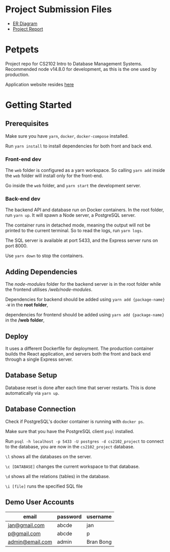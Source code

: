 
# Project Submission Files

* [ER Diagram](docs/er_diagram.png)
* [Project Report](docs/main.pdf)

# Petpets

Project repo for CS2102 Intro to Database Management Systems.
Recommended node v14.8.0 for development, as this is the one used by production.

Application website resides [here](https://petpets.herokuapp.com/)

# Getting Started

## Prerequisites

Make sure you have `yarn`, `docker`, `docker-compose` installed.

Run `yarn install` to install dependencies for both front and back end.

### Front-end dev

The `web` folder is configured as a yarn workspace. So calling `yarn add`
inside the `web` folder will install only for the front-end.

Go inside the `web` folder, and `yarn start` the development server.

### Back-end dev

The backend API and database run on Docker containers. In the root folder,
run `yarn up`. It will spawn a Node server, a PostgreSQL server.

The container runs in detached mode, meaning the output will not be printed
to the current terminal. So to read the logs, run `yarn logs`.

The SQL server is available at port 5433, and the Express server runs on port 8000.

Use `yarn down` to stop the containers.

## Adding Dependencies

The *node-modules* folder for the backend server is in the root folder while the frontend utilises */web/node-modules*.

Dependencies for backend should be added using `yarn add {package-name} -W` in the **root folder**, 

dependencies for frontend should be added using `yarn add {package-name}` in the **/web folder**, 


## Deploy

It uses a different Dockerfile for deployment. The production container builds the React
application, and servers both the front and back end through a single Express server.


## Database Setup

Database reset is done after each time that server restarts. This is done automatically via
`yarn up`. 


## Database Connection

Check if PostgreSQL's docker container is running with `docker ps`.

Make sure that you have the PostgreSQL client `psql` installed.

Run `psql -h localhost -p 5433 -U postgres -d cs2102_project` to connect to the database, you are now in the `cs2102_project` database.

`\l` shows all the databases on the server.

`\c [DATABASE]` changes the current workspace to that database.

`\d` shows all the relations (tables) in the database.

`\i [file]` runs the specified SQL file



## Demo User Accounts

| email           | password | username  |
| --------------- | -------- | --------- |
| jan@gmail.com   | abcde    | jan       |
| p@gmail.com     | abcde    | p         |
| admin@email.com | admin    | Bran Bong |



